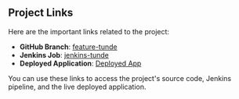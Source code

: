 ## Project Links

Here are the important links related to the project:

- **GitHub Branch**: [feature-tunde](https://github.com/devopsclinics/Claude-Team/tree/feature-tunde)
- **Jenkins Job**: [jenkins-tunde](http://34.45.223.223:8080/job/jenkins-tunde/)
- **Deployed Application**: [Deployed App](http://34.28.133.93/)

You can use these links to access the project's source code, Jenkins pipeline, and the live deployed application.
